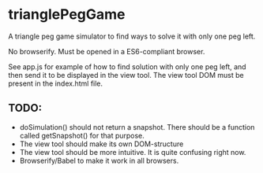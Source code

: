 # trianglePegGame
A triangle peg game simulator to find ways to solve it with only one peg left.

No browserify. Must be opened in a ES6-compliant browser.

See app.js for example of how to find solution with only one peg left, and then send it to be displayed in the view tool. The view tool DOM must be present in the index.html file.

## TODO:
- doSimulation() should not return a snapshot. There should be a function called getSnapshot() for that purpose.
- The view tool should make its own DOM-structure
- The view tool should be more intuitive. It is quite confusing right now.
- Browserify/Babel to make it work in all browsers.
